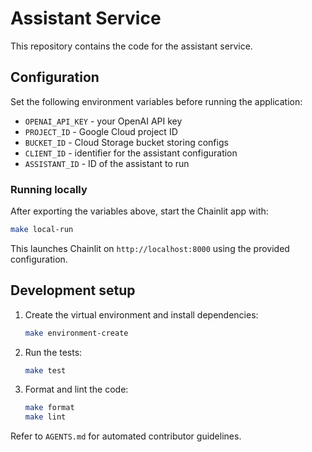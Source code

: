 # Assistant Service

This repository contains the code for the assistant service.

## Configuration
Set the following environment variables before running the application:

- `OPENAI_API_KEY` - your OpenAI API key
- `PROJECT_ID` - Google Cloud project ID
- `BUCKET_ID` - Cloud Storage bucket storing configs
- `CLIENT_ID` - identifier for the assistant configuration
- `ASSISTANT_ID` - ID of the assistant to run

### Running locally
After exporting the variables above, start the Chainlit app with:

```bash
make local-run
```

This launches Chainlit on `http://localhost:8000` using the provided configuration.

## Development setup
1. Create the virtual environment and install dependencies:
   ```bash
   make environment-create
   ```
2. Run the tests:
   ```bash
   make test
   ```
3. Format and lint the code:
   ```bash
   make format
   make lint
   ```

Refer to `AGENTS.md` for automated contributor guidelines.

